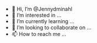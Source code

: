 - 👋 Hi, I’m @Jennydminahl
- 👀 I’m interested in ...
- 🌱 I’m currently learning ...
- 💞️ I’m looking to collaborate on ...
- 📫 How to reach me ...

<!---
Jennydminahl/Jennydminahl is a ✨ special ✨ repository because its `README.md` (this file) appears on your GitHub profile.
You can click the Preview link to take a look at your changes.
--->
